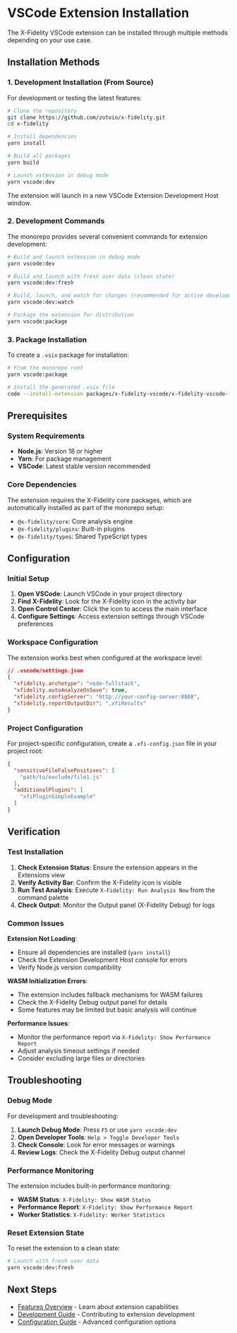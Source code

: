 # VSCode Extension Installation

The X-Fidelity VSCode extension can be installed through multiple methods depending on your use case.

## Installation Methods

### 1. Development Installation (From Source)

For development or testing the latest features:

```bash
# Clone the repository
git clone https://github.com/zotoio/x-fidelity.git
cd x-fidelity

# Install dependencies
yarn install

# Build all packages
yarn build

# Launch extension in debug mode
yarn vscode:dev
```

The extension will launch in a new VSCode Extension Development Host window.

### 2. Development Commands

The monorepo provides several convenient commands for extension development:

```bash
# Build and launch extension in debug mode
yarn vscode:dev

# Build and launch with fresh user data (clean state)
yarn vscode:dev:fresh

# Build, launch, and watch for changes (recommended for active development)
yarn vscode:dev:watch

# Package the extension for distribution
yarn vscode:package
```

### 3. Package Installation

To create a `.vsix` package for installation:

```bash
# From the monorepo root
yarn vscode:package

# Install the generated .vsix file
code --install-extension packages/x-fidelity-vscode/x-fidelity-vscode-*.vsix
```

## Prerequisites

### System Requirements
- **Node.js**: Version 18 or higher
- **Yarn**: For package management
- **VSCode**: Latest stable version recommended

### Core Dependencies
The extension requires the X-Fidelity core packages, which are automatically installed as part of the monorepo setup:

- `@x-fidelity/core`: Core analysis engine
- `@x-fidelity/plugins`: Built-in plugins
- `@x-fidelity/types`: Shared TypeScript types

## Configuration

### Initial Setup

1. **Open VSCode**: Launch VSCode in your project directory
2. **Find X-Fidelity**: Look for the X-Fidelity icon in the activity bar
3. **Open Control Center**: Click the icon to access the main interface
4. **Configure Settings**: Access extension settings through VSCode preferences

### Workspace Configuration

The extension works best when configured at the workspace level:

```json
// .vscode/settings.json
{
  "xfidelity.archetype": "node-fullstack",
  "xfidelity.autoAnalyzeOnSave": true,
  "xfidelity.configServer": "http://your-config-server:8888",
  "xfidelity.reportOutputDir": ".xfiResults"
}
```

### Project Configuration

For project-specific configuration, create a `.xfi-config.json` file in your project root:

```json
{
  "sensitiveFileFalsePositives": [
    "path/to/exclude/file1.js"
  ],
  "additionalPlugins": [
    "xfiPluginSimpleExample"
  ]
}
```

## Verification

### Test Installation

1. **Check Extension Status**: Ensure the extension appears in the Extensions view
2. **Verify Activity Bar**: Confirm the X-Fidelity icon is visible
3. **Run Test Analysis**: Execute `X-Fidelity: Run Analysis Now` from the command palette
4. **Check Output**: Monitor the Output panel (X-Fidelity Debug) for logs

### Common Issues

**Extension Not Loading**:
- Ensure all dependencies are installed (`yarn install`)
- Check the Extension Development Host console for errors
- Verify Node.js version compatibility

**WASM Initialization Errors**:
- The extension includes fallback mechanisms for WASM failures
- Check the X-Fidelity Debug output panel for details
- Some features may be limited but basic analysis will continue

**Performance Issues**:
- Monitor the performance report via `X-Fidelity: Show Performance Report`
- Adjust analysis timeout settings if needed
- Consider excluding large files or directories

## Troubleshooting

### Debug Mode

For development and troubleshooting:

1. **Launch Debug Mode**: Press `F5` or use `yarn vscode:dev`
2. **Open Developer Tools**: `Help > Toggle Developer Tools`
3. **Check Console**: Look for error messages or warnings
4. **Review Logs**: Check the X-Fidelity Debug output channel

### Performance Monitoring

The extension includes built-in performance monitoring:

- **WASM Status**: `X-Fidelity: Show WASM Status`
- **Performance Report**: `X-Fidelity: Show Performance Report`
- **Worker Statistics**: `X-Fidelity: Worker Statistics`

### Reset Extension State

To reset the extension to a clean state:

```bash
# Launch with fresh user data
yarn vscode:dev:fresh
```

## Next Steps

- [Features Overview](./features.md) - Learn about extension capabilities
- [Development Guide](./development.md) - Contributing to extension development
- [Configuration Guide](../local-config.md) - Advanced configuration options